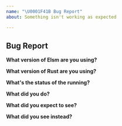 ```yaml
---
name: "\U0001F41B Bug Report"
about: Something isn't working as expected

---
```


## Bug Report

**What version of Elsm are you using?**


**What version of Rust are you using?**


**What's the status of the running?**

**What did you do?**
<!-- If possible, provide a recipe for reproducing the error. How you start KipDB. -->

**What did you expect to see?**

**What did you see instead?**

